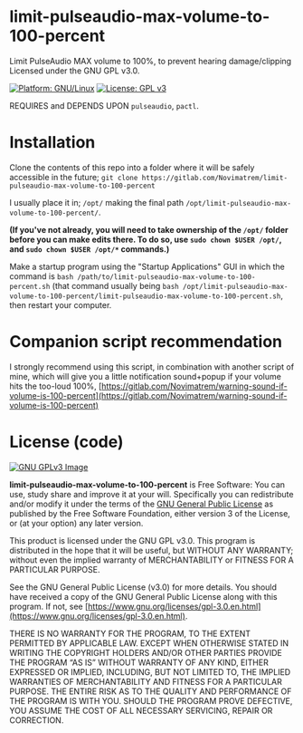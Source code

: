 # limit-pulseaudio-max-volume-to-100-percent

Limit PulseAudio MAX volume to 100%, to prevent hearing damage/clipping
Licensed under the GNU GPL v3.0.

[![Platform: GNU/Linux](https://img.shields.io/badge/platform-GNU/Linux-blue.svg)](www.kernel.org/linux.html) [![License: GPL v3](https://img.shields.io/badge/License-GPLv3-blue.svg)](https://www.gnu.org/licenses/gpl-3.0)

REQUIRES and DEPENDS UPON ``pulseaudio``, ``pactl``.

# Installation
Clone the contents of this repo into a folder where it will be safely accessible in the future; ``git clone https://gitlab.com/Novimatrem/limit-pulseaudio-max-volume-to-100-percent``

I usually place it in; ``/opt/`` making the final path ``/opt/limit-pulseaudio-max-volume-to-100-percent/``. 

**(If you've not already, you will need to take ownership of the ``/opt/`` folder before you can make edits there. To do so, use ``sudo chown $USER /opt/``, and ``sudo chown $USER /opt/*`` commands.)** 

Make a startup program using the "Startup Applications" GUI in which the command is ``bash /path/to/limit-pulseaudio-max-volume-to-100-percent.sh`` (that command usually being ``bash /opt/limit-pulseaudio-max-volume-to-100-percent/limit-pulseaudio-max-volume-to-100-percent.sh``, then restart your computer.

# Companion script recommendation
I strongly recommend using this script, in combination with another script of mine, which will give you a little notification sound+popup if your volume hits the too-loud 100%, [https://gitlab.com/Novimatrem/warning-sound-if-volume-is-100-percent](https://gitlab.com/Novimatrem/warning-sound-if-volume-is-100-percent)

# License (code)
[![GNU GPLv3 Image](https://www.gnu.org/graphics/gplv3-127x51.png)](http://www.gnu.org/licenses/gpl-3.0.en.html)  

**limit-pulseaudio-max-volume-to-100-percent** is Free Software: You can use, study share and improve it at your
will. Specifically you can redistribute and/or modify it under the terms of the
[GNU General Public License](https://www.gnu.org/licenses/gpl.html) as
published by the Free Software Foundation, either version 3 of the License, or
(at your option) any later version.

This product is licensed under the GNU GPL v3.0.
This program is distributed in the hope that it will be useful, 
but WITHOUT ANY WARRANTY; without even the implied warranty of 
MERCHANTABILITY or FITNESS FOR A PARTICULAR PURPOSE. 

See the GNU General Public License (v3.0) for more details. 
You should have received a copy of the GNU General Public License along with
this program.  If not, see [https://www.gnu.org/licenses/gpl-3.0.en.html](https://www.gnu.org/licenses/gpl-3.0.en.html). 

THERE IS NO WARRANTY FOR THE PROGRAM, TO THE EXTENT PERMITTED BY
APPLICABLE LAW. EXCEPT WHEN OTHERWISE STATED IN WRITING THE COPYRIGHT HOLDERS
AND/OR OTHER PARTIES PROVIDE THE PROGRAM “AS IS” WITHOUT WARRANTY OF ANY KIND,
EITHER EXPRESSED OR IMPLIED, INCLUDING, BUT NOT LIMITED TO, THE IMPLIED
WARRANTIES OF MERCHANTABILITY AND FITNESS FOR A PARTICULAR PURPOSE. THE ENTIRE 
RISK AS TO THE QUALITY AND PERFORMANCE OF THE PROGRAM IS WITH YOU. SHOULD THE
PROGRAM PROVE DEFECTIVE, YOU ASSUME THE COST OF ALL NECESSARY SERVICING,
REPAIR OR CORRECTION. 


